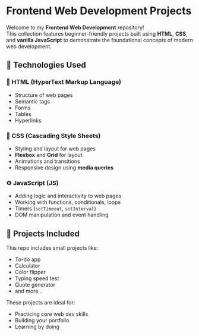 # Frontend Web Development Projects

Welcome to my **Frontend Web Development** repository!  
This collection features beginner-friendly projects built using **HTML**, **CSS**, and **vanilla JavaScript** to demonstrate the foundational concepts of modern web development.

## 🔧 Technologies Used

### 🧱 HTML (HyperText Markup Language)
- Structure of web pages
- Semantic tags
- Forms
- Tables
- Hyperlinks

### 🎨 CSS (Cascading Style Sheets)
- Styling and layout for web pages
- **Flexbox** and **Grid** for layout
- Animations and transitions
- Responsive design using **media queries**

### ⚙️ JavaScript (JS)
- Adding logic and interactivity to web pages
- Working with functions, conditionals, loops
- Timers (`setTimeout`, `setInterval`)
- DOM manipulation and event handling

## 📁 Projects Included
This repo includes small projects like:
- To-do app
- Calculator
- Color flipper
- Typing speed test
- Quote generator
- and more...

These projects are ideal for:
- Practicing core web dev skills
- Building your portfolio
- Learning by doing

